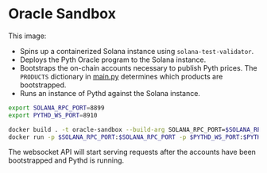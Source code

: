 # Oracle Sandbox

This image:
- Spins up a containerized Solana instance using `solana-test-validator`.
- Deploys the Pyth Oracle program to the Solana instance.
- Bootstraps the on-chain accounts necessary to publish Pyth prices. The `PRODUCTS` dictionary in [main.py](main.py) determines which products are bootstrapped.
- Runs an instance of Pythd against the Solana instance.

```bash
export SOLANA_RPC_PORT=8899
export PYTHD_WS_PORT=8910

docker build . -t oracle-sandbox --build-arg SOLANA_RPC_PORT=$SOLANA_RPC_PORT --build-arg PYTHD_WS_PORT=$PYTHD_WS_PORT
docker run -p $SOLANA_RPC_PORT:$SOLANA_RPC_PORT -p $PYTHD_WS_PORT:$PYTHD_WS_PORT oracle-sandbox 
```

The websocket API will start serving requests after the accounts have been bootstrapped and Pythd is running. 
